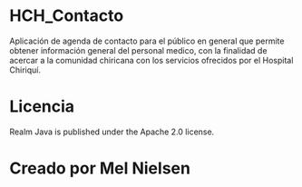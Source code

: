 # HCH_Contacto
Aplicación de agenda de contacto para el público en general que permite obtener información general del personal medico,
con la finalidad de acercar a la comunidad chiricana con los servicios ofrecidos por el Hospital Chiriquí.
# Licencia
Realm Java is published under the Apache 2.0 license.
# Creado por Mel Nielsen 
